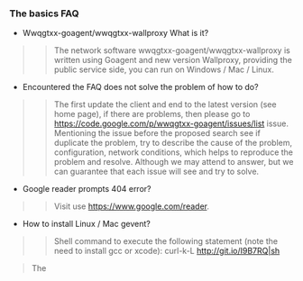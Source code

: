 ### The basics FAQ ###

  * Wwqgtxx-goagent/wwqgtxx-wallproxy What is it?
> > The network software wwqgtxx-goagent/wwqgtxx-wallproxy is written using Goagent and new version Wallproxy, providing the public service side, you can run on Windows / Mac / Linux.
  * Encountered the FAQ does not solve the problem of how to do?
> > The first update the client and end to the latest version (see home page), if there are problems, then please go to https://code.google.com/p/wwqgtxx-goagent/issues/list issue. Mentioning the issue before the proposed search see if duplicate the problem, try to describe the cause of the problem, configuration, network conditions, which helps to reproduce the problem and resolve. Although we may attend to answer, but we can guarantee that each issue will see and try to solve.
  * Google reader prompts 404 error?
> > Visit use https://www.google.com/reader.
  * How to install Linux / Mac gevent?
> > Shell command to execute the following statement (note the need to install gcc or xcode): curl-k-L http://git.io/I9B7RQ|sh

> The 